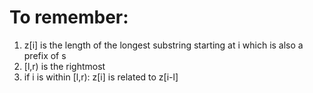 # To remember:
1. z[i] is the length of the longest substring starting at i
   which is also a prefix of s
1. [l,r) is the rightmost
1. if i is within [l,r):
   z[i] is related to z[i-l]